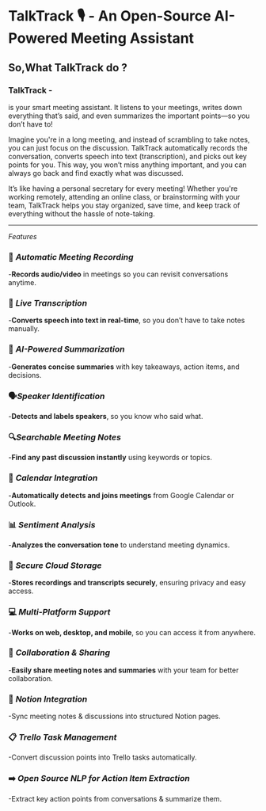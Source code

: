# TalkTrack 🎙 - An Open-Source AI-Powered Meeting Assistant #




## So,What TalkTrack do ?
### TalkTrack -
is your smart meeting assistant. It listens to your meetings, writes down everything that’s said, and even summarizes the important points—so you don’t have to!

Imagine you're in a long meeting, and instead of scrambling to take notes, you can just focus on the discussion. TalkTrack automatically records the conversation, converts speech into text (transcription), and picks out key points for you. This way, you won’t miss anything important, and you can always go back and find exactly what was discussed.

It’s like having a personal secretary for every meeting! Whether you're working remotely, attending an online class, or brainstorming with your team, TalkTrack helps you stay organized, save time, and keep track of everything without the hassle of note-taking.

---
*Features*

### 🎥 *Automatic Meeting Recording*

-**Records audio/video** in meetings so you can revisit conversations anytime.

### 📝 *Live Transcription*

-**Converts speech into text in real-time**, so you don’t have to take notes manually.

### 📌 *AI-Powered Summarization*

-**Generates concise summaries** with key takeaways, action items, and decisions.

### 🗣️*Speaker Identification*

-**Detects and labels speakers**, so you know who said what.

### 🔍*Searchable Meeting Notes*

-**Find any past discussion instantly** using keywords or topics.

### 📅 *Calendar Integration*

-**Automatically detects and joins meetings** from Google Calendar or Outlook.

### 📊 *Sentiment Analysis*

-**Analyzes the conversation tone** to understand meeting dynamics.

### 🔐 *Secure Cloud Storage*

-**Stores recordings and transcripts securely**, ensuring privacy and easy access.

### 💻 *Multi-Platform Support*

-**Works on web, desktop, and mobile**, so you can access it from anywhere.

### 🤝 *Collaboration & Sharing*

-**Easily share meeting notes and summaries** with your team for better collaboration.

### 📝 ***Notion Integration***

-Sync meeting notes & discussions into structured Notion pages.

### 📋 ***Trello Task Management***

-Convert discussion points into Trello tasks automatically.

### ➡️ *Open Source NLP for Action Item Extraction*

-Extract key action points from conversations & summarize them.
